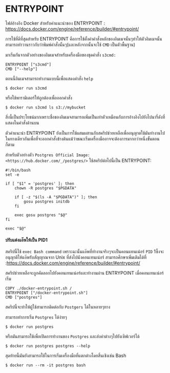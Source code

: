 # ENTRYPOINT

ไฟล์อ้างอิง Docker สำหรับคำแนะนำของ ENTRYPOINT : <https://docs.docker.com/engine/reference/builder/#entrypoint/>

การใช้ที่ดีที่สุดสำหรับ ENTRYPOINT คือการใช้ตั้งค่าคำสั่งหลักของอิมเมจนั้นๆทำให้ตัวอิมเมจนั้นสามารถทำวานราวกับว่าพิมพ์คำสั่งนั้นๆ(และหลังจากนั้นจะใช้ `CMD` เป็นตัวพื้นฐาน)

มาเริ่มกันจากตัวอย่างของอิมเมจสำหรับเครื่องมือของชุดคำสั่ง
`s3cmd:`

```
ENTRYPOINT ["s3cmd"]
CMD ["--help"]
```

ตอนนี้อิมเมจสามารถทำงานแบบนี้เพื่อแสดงคำสั่ง `help`

```
$ docker run s3cmd
```

หรือใช้พารามิเตอร์ให้ถูกต้องเพื่อออกคำสั่ง

```
$ docker run s3cmd ls s3://mybucket
```

สิ่งนี้เป็นประโยชน์มากเพราะชื่อของอิมเมจสามารถเพิ่มเป็นเท่าตัวเหมือนกับการอ้างอิงไปยังไปนารี่ดังที่แสดงในคำสั่งด้านบน

ตัวคำแนะนำ ENTRYPOINT ยังเป็นการใช้ผสมผสานกับสคริปช่วยเหลือเพื่ออนุญาตใช้มันทำงานไปในทางเดียวกันเพื่อที่จะออกคำสั่งข้างต้นแม้ว่าขณะเริ่มเครื่องมืออาจจะต้องการมากกว่าหนึ่งขั้นตอนก็ตาม

สำหรับตัวอย่างตัว `Postgres Official Image: <https://hub.docker.com/_/postgres/>` ใช้สคริปต่อไปนี้เป็น ENTRYPOINT:

```
#!/bin/bash
set -e

if [ "$1" = 'postgres' ]; then
    chown -R postgres "$PGDATA"

    if [ -z "$(ls -A "$PGDATA")" ]; then
        gosu postgres initdb
    fi

    exec gosu postgres "$@"
fi

exec "$@"
```

#### ปรับแต่งแอ๊พให้เป็น PID1

สคริปนี้ใช้ `exec Bash command` เพราะฉะนั้นแอ๊พที่ทำงานจริงๆจะเป็นคอนแทนเน่อร์ `PID` 1ซึ้งจะอนุญาติให้แอ๊พรับสัญญาณจาก Unix ที่ส่งไปนังคอนเทนเน่อร์
สามารถศึกษาเพิ่มเติมได้ที่ :<https://docs.docker.com/engine/reference/builder/#entrypoint/>

สคริปช่วยเหลือจะถูกคัดลอกไปยังคอนเทนเน่อร์และทำงานผ่าน ENTRYPOINT เมื่อคอนเทนเน่อร์เริ่ม

```
COPY ./docker-entrypoint.sh /
ENTRYPOINT ["/docker-entrypoint.sh"]
CMD ["postgres"]
```

สคริปนี้จะทำให้ผู้ใช้สามารถติดต่อกับ `Postgers` ได้ในหลายๆทาง

สามารถทำการเริ่ม `Postgres` ได้ง่ายๆ

```
$ docker run postgres
```

หรือมันสามารถใช้เพื่อเปิดการทำงานของ `Postgres` และส่งค่าต่างๆไปยังเซิฟเวอร์ได้

```
$ docker run postgres postgres --help
```

สุดท้ายนี้มันยังสามารถใช้ในการเริ่มเครื่องมือที่แตกต่างโดยสิ้นเชิงเช่น Bash

```
$ docker run --rm -it postgres bash
```
